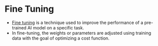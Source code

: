 # Fine Tuning
- [Fine tuning](https://medium.com/@garethcull/fine-tuning-ai-models-a-practical-guide-for-beginners-dc313b2e0f76) is a technique used to improve the performance of a pre-trained AI model on a specific task.
- In fine-tuning, the weights or parameters are adjusted using training data with the goal of optimizing a cost function.